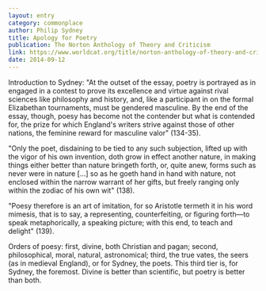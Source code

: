 ```yaml
---
layout: entry
category: commonplace
author: Philip Sydney
title: Apology for Poetry
publication: The Norton Anthology of Theory and Criticism
link: https://www.worldcat.org/title/norton-anthology-of-theory-and-criticism/oclc/45023141
date: 2014-09-12
---
```


Introduction to Sydney: "At the outset of the essay, poetry is portrayed as in engaged in a contest to prove its excellence and virtue against rival sciences like philosophy and history, and, like a participant in on the formal Elizabethan tournaments, must be gendered masculine. By the end of the essay, though, poesy has become not the contender but what is contended for, the prize for which England's writers strive against those of other nations, the feminine reward for masculine valor" (134-35). 


"Only the poet, disdaining to be tied to any such subjection, lifted up with the vigor of his own invention, doth grow in effect another nature, in making things either better than nature bringeth forth, or, quite anew, forms such as never were in nature [...] so as he goeth hand in hand with nature, not enclosed within the narrow warrant of her gifts, but freely ranging only within the zodiac of his own wit" (138).


"Poesy therefore is an art of imitation, for so Aristotle termeth it in his word mimesis, that is to say, a representing, counterfeiting, or figuring forth—to speak metaphorically, a speaking picture; with this end, to teach and delight" (139).


Orders of poesy: first, divine, both Christian and pagan; second, philosophical, moral, natural, astronomical; third, the true vates, the seers (as in medieval England), or for Sydney, the poets. This third tier is, for Sydney, the foremost. Divine is better than scientific, but poetry is better than both.